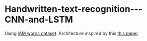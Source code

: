 # Handwritten-text-recognition---CNN-and-LSTM
Using <a href=http://www.fki.inf.unibe.ch/databases/iam-handwriting-database>IAM words dataset</a>. Architecture inspired by this <a href=https://arxiv.org/pdf/1507.05717.pdf>this paper</a>.
